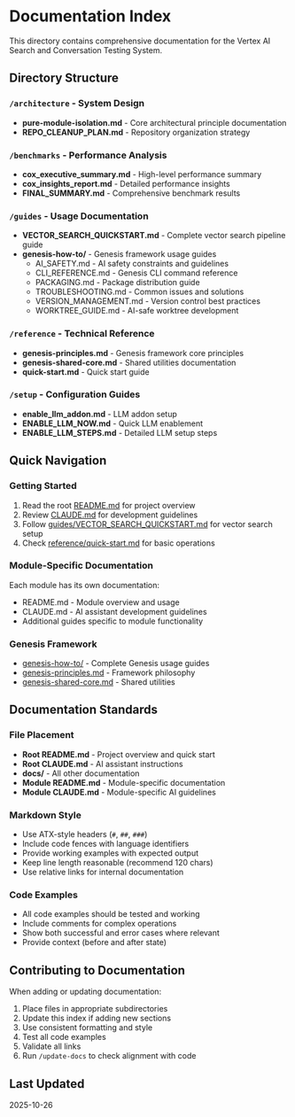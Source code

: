 # Documentation Index

This directory contains comprehensive documentation for the Vertex AI Search and Conversation Testing System.

## Directory Structure

### `/architecture` - System Design
- **pure-module-isolation.md** - Core architectural principle documentation
- **REPO_CLEANUP_PLAN.md** - Repository organization strategy

### `/benchmarks` - Performance Analysis
- **cox_executive_summary.md** - High-level performance summary
- **cox_insights_report.md** - Detailed performance insights
- **FINAL_SUMMARY.md** - Comprehensive benchmark results

### `/guides` - Usage Documentation
- **VECTOR_SEARCH_QUICKSTART.md** - Complete vector search pipeline guide
- **genesis-how-to/** - Genesis framework usage guides
  - AI_SAFETY.md - AI safety constraints and guidelines
  - CLI_REFERENCE.md - Genesis CLI command reference
  - PACKAGING.md - Package distribution guide
  - TROUBLESHOOTING.md - Common issues and solutions
  - VERSION_MANAGEMENT.md - Version control best practices
  - WORKTREE_GUIDE.md - AI-safe worktree development

### `/reference` - Technical Reference
- **genesis-principles.md** - Genesis framework core principles
- **genesis-shared-core.md** - Shared utilities documentation
- **quick-start.md** - Quick start guide

### `/setup` - Configuration Guides
- **enable_llm_addon.md** - LLM addon setup
- **ENABLE_LLM_NOW.md** - Quick LLM enablement
- **ENABLE_LLM_STEPS.md** - Detailed LLM setup steps

## Quick Navigation

### Getting Started
1. Read the root [README.md](../README.md) for project overview
2. Review [CLAUDE.md](../CLAUDE.md) for development guidelines
3. Follow [guides/VECTOR_SEARCH_QUICKSTART.md](guides/VECTOR_SEARCH_QUICKSTART.md) for vector search setup
4. Check [reference/quick-start.md](reference/quick-start.md) for basic operations

### Module-Specific Documentation
Each module has its own documentation:
- README.md - Module overview and usage
- CLAUDE.md - AI assistant development guidelines
- Additional guides specific to module functionality

### Genesis Framework
- [genesis-how-to/](guides/genesis-how-to/) - Complete Genesis usage guides
- [genesis-principles.md](reference/genesis-principles.md) - Framework philosophy
- [genesis-shared-core.md](reference/genesis-shared-core.md) - Shared utilities

## Documentation Standards

### File Placement
- **Root README.md** - Project overview and quick start
- **Root CLAUDE.md** - AI assistant instructions
- **docs/** - All other documentation
- **Module README.md** - Module-specific documentation
- **Module CLAUDE.md** - Module-specific AI guidelines

### Markdown Style
- Use ATX-style headers (`#`, `##`, `###`)
- Include code fences with language identifiers
- Provide working examples with expected output
- Keep line length reasonable (recommend 120 chars)
- Use relative links for internal documentation

### Code Examples
- All code examples should be tested and working
- Include comments for complex operations
- Show both successful and error cases where relevant
- Provide context (before and after state)

## Contributing to Documentation

When adding or updating documentation:
1. Place files in appropriate subdirectories
2. Update this index if adding new sections
3. Use consistent formatting and style
4. Test all code examples
5. Validate all links
6. Run `/update-docs` to check alignment with code

## Last Updated
2025-10-26
